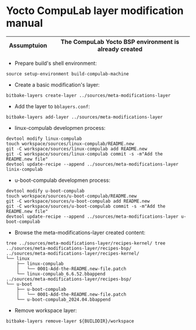 # Yocto CompuLab layer modification manual

|Assumptuion|The CompuLab Yocto BSP environment is already created|
|---|---|

* Prepare build's shell environment:
```
source setup-environment build-compulab-machine
```

* Create a basic modification's layer:
```
bitbake-layers create-layer ../sources/meta-modifications-layer
```

* Add the layer to ``bblayers.conf``:
```
bitbake-layers add-layer ../sources/meta-modifications-layer
```

* linux-compulab developmen process:
```
devtool modify linux-compulab
touch workspace/sources/linux-compulab/README.new
git -C workspace/sources/linux-compulab add README.new
git -C workspace/sources/linux-compulab commit -s -m"Add the README.new file"
devtool update-recipe --append ../sources/meta-modifications-layer linix-compulab
```

* u-boot-compulab developmen process:
```
devtool modify u-boot-compulab
touch workspace/sources/u-boot-compulab/README.new
git -C workspace/sources/u-boot-compulab add README.new
git -C workspace/sources/u-boot-compulab commit -s -m"Add the README.new file"
devtool update-recipe --append ../sources/meta-modifications-layer u-boot-compulab
```

* Browse the meta-modifications-layer created content:
```
tree ../sources/meta-modifications-layer/recipes-kernel/ tree ../sources/meta-modifications-layer/recipes-bsp/
../sources/meta-modifications-layer/recipes-kernel/
└── linux
    ├── linux-compulab
    │   └── 0001-Add-the-README.new-file.patch
    └── linux-compulab_6.6.52.bbappend
../sources/meta-modifications-layer/recipes-bsp/
└── u-boot
    ├── u-boot-compulab
    │   └── 0001-Add-the-README.new-file.patch
    └── u-boot-compulab_2024.04.bbappend
```
* Remove workspace layer:
```
bitbake-layers remove-layer ${BUILDDIR}/workspace
```
